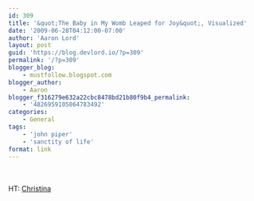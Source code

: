 ```yaml
---
id: 309
title: '&quot;The Baby in My Womb Leaped for Joy&quot;, Visualized'
date: '2009-06-28T04:12:00-07:00'
author: 'Aaron Lord'
layout: post
guid: 'https://blog.devlord.io/?p=309'
permalink: '/?p=309'
blogger_blog:
    - mustfollow.blogspot.com
blogger_author:
    - Aaron
blogger_f316279e632a22cbc8478bd21b80f9b4_permalink:
    - '4826959105864783492'
categories:
    - General
tags:
    - 'john piper'
    - 'sanctity of life'
format: link
---
```


<br /><br />HT: <a href="http://howvast.blogspot.com/">Christina</a><div class="blogger-post-footer"><img width='1' height='1' src='https://blogger.googleusercontent.com/tracker/2602771351651662379-4826959105864783492?l=mustfollow.blogspot.com' alt='' /></div>